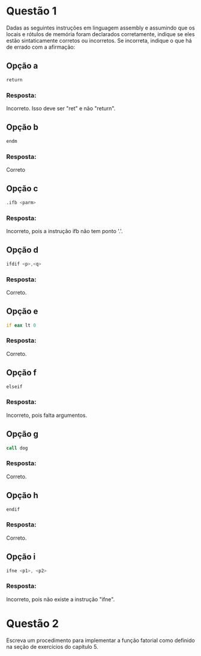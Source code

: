 # Questão 1
Dadas as seguintes instruções em linguagem assembly e assumindo que os locais e rótulos de memória foram declarados corretamente, indique se eles estão sintaticamente corretos ou incorretos. Se incorreta, indique o que há de errado com a afirmação:

## Opção a
```asm
return
```
### Resposta:
Incorreto. Isso deve ser "ret" e não "return".

## Opção b
```asm
endm
```
### Resposta:
Correto

## Opção c
```asm
.ifb <parm>
```

### Resposta:
Incorreto, pois a instrução ifb não tem ponto '.'.

## Opção d

```asm
ifdif <p>,<q>
```

### Resposta:
Correto.

## Opção e
```asm
if eax lt 0
```

### Resposta:
Correto.

## Opção f
```asm
elseif
```

### Resposta:
Incorreto, pois falta argumentos.

## Opção g
```asm
call dog
```

### Resposta:
Correto.

## Opção h
```asm
endif
```
### Resposta:
Correto.

## Opção i
```asm
ifne <p1>, <p2>
```
### Resposta:
Incorreto, pois não existe a instrução "ifne".

# Questão 2
Escreva um procedimento para implementar a função fatorial como definido na seção de exercícios do capítulo 5.



